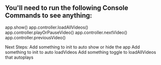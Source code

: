 You'll need to run the following
Console Commands to see anything:
-------------------------------------
app.show()
app.controller.loadAllVideos()
app.controller.playOrPauseVideo()
app.controller.nextVideo()
app.controller.previousVideo()


Next Steps:
Add something to init to auto show or hide the app
Add something to init to auto loadVideos
Add something toggle to loadAllVideos that autoplays
